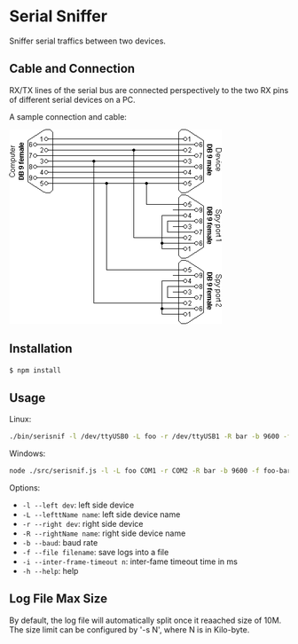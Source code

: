 # Serial Sniffer

Sniffer serial traffics between two devices.

## Cable and Connection

RX/TX lines of the serial bus are connected perspectively to the two RX pins of
different serial devices on a PC.

A sample connection and cable: 

![](doc/sample-cable.png)

## Installation

```bash
$ npm install
```

## Usage

Linux:
```bash
./bin/serisnif -l /dev/ttyUSB0 -L foo -r /dev/ttyUSB1 -R bar -b 9600 -f foo-bar.log
```

Windows:
```bash
node ./src/serisnif.js -l -L foo COM1 -r COM2 -R bar -b 9600 -f foo-bar.log
```

Options:

- `-l --left dev`: left side device
- `-L --lefttName name`: left side device name
- `-r --right dev`: right side device
- `-R --rightName name`: right side device name
- `-b --baud`: baud rate
- `-f --file filename`: save logs into a file 
- `-i --inter-frame-timeout n`: inter-fame timeout time in ms
- `-h --help`: help

## Log File Max Size

By default, the log file will automatically split once it reaached size of 10M.
The size limit can be configured by '-s N', where N is in Kilo-byte.

